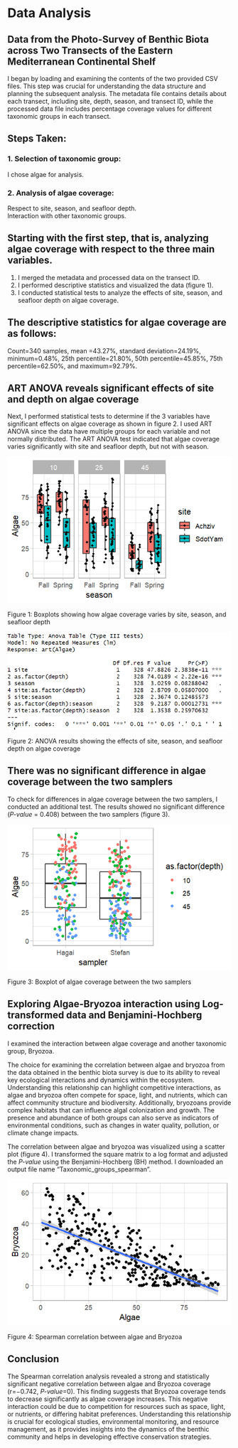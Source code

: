 # **Data Analysis**

## **Data from the Photo-Survey of Benthic Biota across Two Transects of the Eastern Mediterranean Continental Shelf**

I began by loading and examining the contents of the two provided CSV files. This step was crucial for understanding the data structure and planning the subsequent analysis. The metadata file contains details about each transect, including site, depth, season, and transect ID, while the processed data file includes percentage coverage values for different taxonomic groups in each transect.

## **Steps Taken:**

 ### **1.	Selection of taxonomic group:** 
 I chose algae for analysis.
 ### **2.	Analysis of algae coverage:**
 Respect to site, season, and seafloor depth.  
 Interaction with other taxonomic groups.

 ## **Starting with the first step, that is, analyzing algae coverage with respect to the three main variables.**

 1.	I merged the metadata and processed data on the transect ID.
 2.	I performed descriptive statistics and visualized the data (figure 1).
 3.	I conducted statistical tests to analyze the effects of site, season, and seafloor depth on algae coverage.

 ## **The descriptive statistics for algae coverage are as follows:**

 Count=340 samples, mean =43.27%, standard deviation=24.19%, minimum=0.48%, 25th percentile=21.80%, 50th percentile=45.85%, 75th percentile=62.50%, and maximum=92.79%.

 ## **ART ANOVA reveals significant effects of site and depth on algae coverage**

 Next, I performed statistical tests to determine if the 3 variables have significant effects on algae coverage as shown in figure 2. I used ART ANOVA since the data have multiple groups for each variable and not normally distributed. The ART ANOVA test indicated that algae coverage varies significantly with site and seafloor depth, but not with season.

![alt text](<Algae, site, depth, and season.png>)

Figure 1: Boxplots showing how algae coverage varies by site, season, and seafloor depth

![alt text](ANOVA.png)

Figure 2: ANOVA results showing the effects of site, season, and seafloor depth on algae coverage

## **There was no significant difference in algae coverage between the two samplers**

To check for differences in algae coverage between the two samplers, I conducted an additional test. The results showed no significant difference (*P-value* = 0.408) between the two samplers (figure 3).

![alt text](<Algae vs sample.png>)

Figure 3: Boxplot of algae coverage between the two samplers

## **Exploring Algae-Bryozoa interaction using Log-transformed data and Benjamini-Hochberg correction**

I examined the interaction between algae coverage and another taxonomic group, Bryozoa. 

The choice for examining the correlation between algae and bryozoa from the data obtained in the benthic biota survey is due to its ability to reveal key ecological interactions and dynamics within the ecosystem. Understanding this relationship can highlight competitive interactions, as algae and bryozoa often compete for space, light, and nutrients, which can affect community structure and biodiversity. Additionally, bryozoans provide complex habitats that can influence algal colonization and growth. The presence and abundance of both groups can also serve as indicators of environmental conditions, such as changes in water quality, pollution, or climate change impacts.

The correlation between algae and bryozoa was visualized using a scatter plot (figure 4). I transformed the square matrix to a log format and adjusted the *P-value* using the Benjamini-Hochberg (BH) method. I downloaded an output file name “Taxonomic_groups_spearman”.

![alt text](<Correlation (Algae vs Bryozoa).png>)

Figure 4: Spearman correlation between algae and Bryozoa

## **Conclusion**

The Spearman correlation analysis revealed a strong and statistically significant negative correlation between algae and Bryozoa coverage (r=−0.742, *P-value*=0). This finding suggests that Bryozoa coverage tends to decrease significantly as algae coverage increases. This negative interaction could be due to competition for resources such as space, light, or nutrients, or differing habitat preferences. Understanding this relationship is crucial for ecological studies, environmental monitoring, and resource management, as it provides insights into the dynamics of the benthic community and helps in developing effective conservation strategies.






